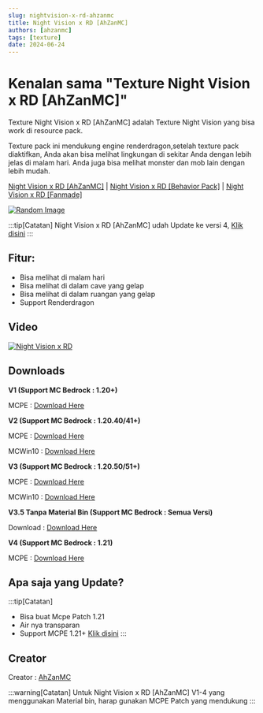 ```yaml
---
slug: nightvision-x-rd-ahzanmc
title: Night Vision x RD [AhZanMC]
authors: [ahzanmc]
tags: [texture]
date: 2024-06-24
---
```

# Kenalan sama "Texture Night Vision x RD [AhZanMC]"

Texture Night Vision x RD [AhZanMC] adalah Texture Night Vision yang bisa work di resource pack.

Texture pack ini mendukung engine renderdragon,setelah texture pack diaktifkan, Anda akan bisa melihat lingkungan di sekitar Anda dengan lebih jelas di malam hari. Anda juga bisa melihat monster dan mob lain dengan lebih mudah.

<!-- truncate -->
[Night Vision x RD [AhZanMC]](nightvision-x-rd-ahzanmc) | [Night Vision x RD [Behavior Pack]](nightvision-x-rd-bh) | [Night Vision x RD [Fanmade]](nightvision-x-rd-fan)

[![Random Image](https://imapi.ingfomenkrep.my.id/random-image-show)](https://imapi.ingfomenkrep.my.id/random-link)

:::tip[Catatan]
Night Vision x RD [AhZanMC] udah Update ke versi 4, [Klik disini](#downloads)
:::
## Fitur:

* Bisa melihat di malam hari
* Bisa melihat di dalam cave yang gelap
* Bisa melihat di dalam ruangan yang gelap
* Support Renderdragon

## Video

[![Night Vision x RD](https://markdown-videos-api.jorgenkh.no/url?url=https%3A%2F%2Fyoutu.be%2FE7VTr30dUf0%3Fsi%3DWIofdqrvxhjYslgN)](https://youtu.be/E7VTr30dUf0?si=WIofdqrvxhjYslgN)

## Downloads

**V1 (Support MC Bedrock : 1.20+)**

MCPE : [Download Here](https://www.mediafire.com/file/dxwpwfg96x05yeo/Night_Vision_x_RD_%255BAhZanMC%255D.mcpack/file)

**V2 (Support MC Bedrock : 1.20.40/41+)**

MCPE : [Download Here](https://www.mediafire.com/file/uh1w94pg79l5i1l/Night_Vision_x_RD_%255BAhZanMC%255D_MCPE_V2.mcpack/file)

MCWin10 : [Download Here](https://www.mediafire.com/file/te0oms4rmzli4qc/Night_Vision_x_RD_%255BAhZanMC%255D_MCWin10_V2.mcpack/file)

**V3 (Support MC Bedrock : 1.20.50/51+)**

MCPE : [Download Here](https://www.mediafire.com/file/qq2jz5vmulx4qvh/Night_Vision_x_RD_AhZanMC_V3_%2528MCPE%2529.mcpack/file)

MCWin10 : [Download Here](https://www.mediafire.com/file/m6hds08i1qfx13j/Night_Vision_x_RD_AhZanMC_V3_%2528MCWin10%2529.mcpack/file)

**V3.5 Tanpa Material Bin (Support MC Bedrock : Semua Versi)**

Download : [Download Here](https://www.mediafire.com/file/129qpjyvn9hxqt3/Night_Vision_x_RD_%255BAhZanMC%255D_V3.5_%2528Not_Using_Material_Bin%2529.mcpack/file)

**V4 (Support MC Bedrock : 1.21)**

MCPE : [Download Here](https://www.mediafire.com/file/is0i64cbvvnm7y2/Night_Vision_x_RD_%255BAhZanMC%255D_V4_For_MCPE_Only.mcpack/file)


## Apa saja yang Update?
:::tip[Catatan]
- Bisa buat Mcpe Patch 1.21
- Air nya transparan
- Support MCPE 1.21+
[Klik disini](#downloads)
:::

## Creator

Creator : [AhZanMC](https://bio-link.ahzanmc.my.id/)

:::warning[Catatan]
Untuk Night Vision x RD [AhZanMC] V1-4 yang menggunakan Material bin, harap gunakan MCPE Patch yang mendukung
:::